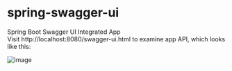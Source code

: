 # spring-swagger-ui
Spring Boot Swagger UI Integrated App </br>
Visit http://localhost:8080/swagger-ui.html to examine app API, which looks like this:

![image](https://user-images.githubusercontent.com/10642971/34755174-0b93508e-f5cb-11e7-8df7-d6c00b1f5894.png)
